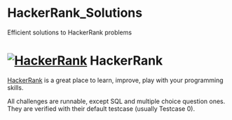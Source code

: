 # HackerRank_Solutions
Efficient solutions to HackerRank problems
# [![HackerRank](https://hrcdn.net/hackerrank/assets/brand/h_mark_sm-30dc0e0cbd2dded63b294819ff853a90.svg)](https://www.hackerrank.com) HackerRank


[HackerRank](https://www.hackerrank.com/dashboard) is a great place to learn, improve, play with your programming skills.

All challenges are runnable, except SQL and multiple choice question ones. They are verified with their default testcase (usually Testcase 0).
